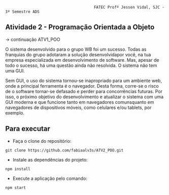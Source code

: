                                            FATEC Profº Jessen Vidal, SJC - 3º Semestre ADS

<h2> Atividade 2 - Programação Orientada a Objeto </h2>
<p>
-> continuação ATV1_POO

O  sistema  desenvolvido  para  o  grupo  WB  foi  um  sucesso.  Todas  as  franquias  do  grupo  adotaram  a  solução desenvolvidapor você, 
na tua empresa especializada em desenvolvimento de software. Mas, apesar de todo o sucesso, há uma questão ainda não resolvida. O sistema não tem uma GUI.

Sem  GUI,  o  uso  do  sistema  tornou-se  inapropriado  para  um  ambiente  web,  onde  a  principal  ferramenta  é  o navegador.  Desta  forma,  corre-se  o  risco
de  o  software  tornar-se  defasado  e  perder  para  concorrências futuras.
Por isso, o próximo objetivo do desenvolvimento e atualizar o sistema com uma GUI moderna e que funcione tanto em navegadores comunsquanto em navegadores de 
dispositivos móveis, como celulares e/ou tablets, por exemplo.
</p>
   
  
<h2> Para executar </h2>
  
- Faça o clone do repositório:
```
git clone https://github.com/fabiaalv3s/ATV2_POO.git
```

- Instale as dependências do projeto:
```
npm install
```

- Execute a aplicação pelo comando:
```
npm start
